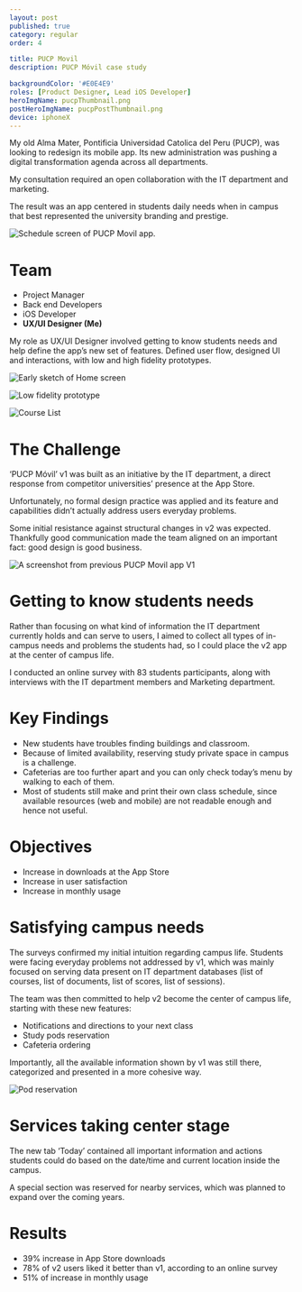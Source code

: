 ```yaml
---
layout: post
published: true
category: regular
order: 4

title: PUCP Movil
description: PUCP Móvil case study

backgroundColor: '#E0E4E9'
roles: [Product Designer, Lead iOS Developer]
heroImgName: pucpThumbnail.png
postHeroImgName: pucpPostThumbnail.png
device: iphoneX
---
```


My old Alma Mater, Pontificia Universidad Catolica del Peru (PUCP), was looking to redesign its mobile app. Its new administration was pushing a digital transformation agenda across all departments.

My consultation required an open collaboration with the IT department and marketing.

The result was an app centered in students  daily needs when in campus that best represented the university branding and prestige.

![Schedule screen of PUCP Movil app.](/static/media/posts/pucp/picture1.png)

# Team

- Project Manager
- Back end Developers
- iOS Developer
- **UX/UI Designer (Me)**

My role as UX/UI Designer involved getting to know students needs and help define the app’s new set of features. Defined user flow, designed UI and interactions, with low and high fidelity prototypes.

![Early sketch of Home screen](/static/media/posts/pucp/picture2.jpg)

![Low fidelity prototype](/static/media/posts/pucp/picture3.jpg)

![Course List](/static/media/posts/pucp/picture4.png)

# The Challenge

‘PUCP Móvil’ v1 was built as an initiative by the IT department, a direct response from competitor universities’ presence at the App Store.

Unfortunately, no formal design practice was applied and its feature and capabilities didn’t actually address users everyday problems.

Some initial resistance against structural changes in v2 was expected. Thankfully good communication made the team aligned on an important fact: good design is good business.

![A screenshot from previous PUCP Movil app V1](/static/media/posts/pucp/picture5.png)

# Getting to know students needs

Rather than focusing on what kind of information the IT department currently holds and can serve to users, I aimed to collect all types of in-campus needs and problems the students had, so I could place the v2 app at the center of campus life.

I conducted an online survey with 83 students participants, along with interviews with the IT department members and Marketing department.

# Key Findings

- New students have troubles finding buildings and classroom.
- Because of limited availability, reserving study private space in campus is a challenge.
- Cafeterias are too further apart and you can only check today’s menu by walking to each of them.
- Most of students still make and print their own class schedule, since available resources (web and mobile) are not readable enough and hence not useful.

# Objectives

- Increase in downloads at the App Store
- Increase in user satisfaction
- Increase in monthly usage

# Satisfying campus needs

The surveys confirmed my initial intuition regarding campus life. Students were facing everyday problems not addressed by v1, which was mainly focused on serving data present on IT department databases (list of courses, list of documents, list of scores, list of sessions).

The team was then committed to help v2 become the center of campus life, starting with these new features:

- Notifications and directions to your next class
- Study pods reservation
- Cafeteria ordering

Importantly, all the available information shown by v1 was still there, categorized and presented in a more cohesive way.

![Pod reservation](/static/media/posts/pucp/picture6.png)

# Services taking center stage

The new tab ‘Today’ contained all important information and actions students could do based on the date/time and current location inside the campus.

A special section was reserved for nearby services, which was planned to expand over the coming years.

# Results

- 39% increase in App Store downloads
- 78% of v2 users liked it better than v1, according to an online survey
- 51% of increase in monthly usage